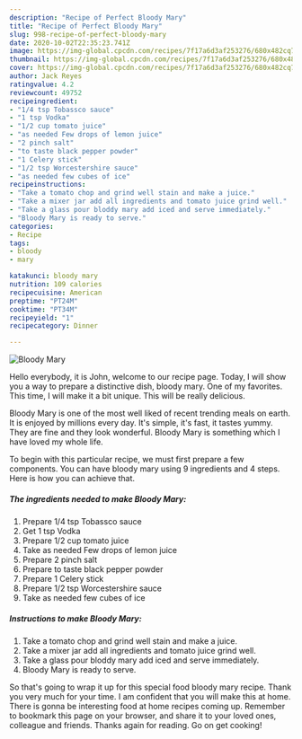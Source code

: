 ```yaml
---
description: "Recipe of Perfect Bloody Mary"
title: "Recipe of Perfect Bloody Mary"
slug: 998-recipe-of-perfect-bloody-mary
date: 2020-10-02T22:35:23.741Z
image: https://img-global.cpcdn.com/recipes/7f17a6d3af253276/680x482cq70/bloody-mary-recipe-main-photo.jpg
thumbnail: https://img-global.cpcdn.com/recipes/7f17a6d3af253276/680x482cq70/bloody-mary-recipe-main-photo.jpg
cover: https://img-global.cpcdn.com/recipes/7f17a6d3af253276/680x482cq70/bloody-mary-recipe-main-photo.jpg
author: Jack Reyes
ratingvalue: 4.2
reviewcount: 49752
recipeingredient:
- "1/4 tsp Tobassco sauce"
- "1 tsp Vodka"
- "1/2 cup tomato juice"
- "as needed Few drops of lemon juice"
- "2 pinch salt"
- "to taste black pepper powder"
- "1 Celery stick"
- "1/2 tsp Worcestershire sauce"
- "as needed few cubes of ice"
recipeinstructions:
- "Take a tomato chop and grind well stain and make a juice."
- "Take a mixer jar add all ingredients and tomato juice grind well."
- "Take a glass pour bloddy mary add iced and serve immediately."
- "Bloody Mary is ready to serve."
categories:
- Recipe
tags:
- bloody
- mary

katakunci: bloody mary 
nutrition: 109 calories
recipecuisine: American
preptime: "PT24M"
cooktime: "PT34M"
recipeyield: "1"
recipecategory: Dinner

---
```



![Bloody Mary](https://img-global.cpcdn.com/recipes/7f17a6d3af253276/680x482cq70/bloody-mary-recipe-main-photo.jpg)

Hello everybody, it is John, welcome to our recipe page. Today, I will show you a way to prepare a distinctive dish, bloody mary. One of my favorites. This time, I will make it a bit unique. This will be really delicious.

Bloody Mary is one of the most well liked of recent trending meals on earth. It is enjoyed by millions every day. It's simple, it's fast, it tastes yummy. They are fine and they look wonderful. Bloody Mary is something which I have loved my whole life.




To begin with this particular recipe, we must first prepare a few components. You can have bloody mary using 9 ingredients and 4 steps. Here is how you can achieve that.

<!--inarticleads1-->

##### The ingredients needed to make Bloody Mary:

1. Prepare 1/4 tsp Tobassco sauce
1. Get 1 tsp Vodka
1. Prepare 1/2 cup tomato juice
1. Take as needed Few drops of lemon juice
1. Prepare 2 pinch salt
1. Prepare to taste black pepper powder
1. Prepare 1 Celery stick
1. Prepare 1/2 tsp Worcestershire sauce
1. Take as needed few cubes of ice




<!--inarticleads2-->

##### Instructions to make Bloody Mary:

1. Take a tomato chop and grind well stain and make a juice.
1. Take a mixer jar add all ingredients and tomato juice grind well.
1. Take a glass pour bloddy mary add iced and serve immediately.
1. Bloody Mary is ready to serve.




So that's going to wrap it up for this special food bloody mary recipe. Thank you very much for your time. I am confident that you will make this at home. There is gonna be interesting food at home recipes coming up. Remember to bookmark this page on your browser, and share it to your loved ones, colleague and friends. Thanks again for reading. Go on get cooking!
